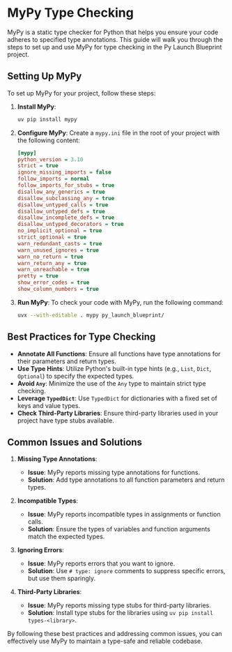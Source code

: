 # MyPy Type Checking

MyPy is a static type checker for Python that helps you ensure your code adheres to specified type annotations. This guide will walk you through the steps to set up and use MyPy for type checking in the Py Launch Blueprint project.

## Setting Up MyPy

To set up MyPy for your project, follow these steps:

1. **Install MyPy**:
   ```bash
   uv pip install mypy
   ```

2. **Configure MyPy**:
   Create a `mypy.ini` file in the root of your project with the following content:
   ```ini
   [mypy]
   python_version = 3.10
   strict = true
   ignore_missing_imports = false
   follow_imports = normal
   follow_imports_for_stubs = true
   disallow_any_generics = true
   disallow_subclassing_any = true
   disallow_untyped_calls = true
   disallow_untyped_defs = true
   disallow_incomplete_defs = true
   disallow_untyped_decorators = true
   no_implicit_optional = true
   strict_optional = true
   warn_redundant_casts = true
   warn_unused_ignores = true
   warn_no_return = true
   warn_return_any = true
   warn_unreachable = true
   pretty = true
   show_error_codes = true
   show_column_numbers = true
   ```

3. **Run MyPy**:
   To check your code with MyPy, run the following command:
   ```bash
   uvx --with-editable . mypy py_launch_blueprint/
   ```

## Best Practices for Type Checking

- **Annotate All Functions**: Ensure all functions have type annotations for their parameters and return types.
- **Use Type Hints**: Utilize Python's built-in type hints (e.g., `List`, `Dict`, `Optional`) to specify the expected types.
- **Avoid `Any`**: Minimize the use of the `Any` type to maintain strict type checking.
- **Leverage `TypedDict`**: Use `TypedDict` for dictionaries with a fixed set of keys and value types.
- **Check Third-Party Libraries**: Ensure third-party libraries used in your project have type stubs available.

## Common Issues and Solutions

1. **Missing Type Annotations**:
   - **Issue**: MyPy reports missing type annotations for functions.
   - **Solution**: Add type annotations to all function parameters and return types.

2. **Incompatible Types**:
   - **Issue**: MyPy reports incompatible types in assignments or function calls.
   - **Solution**: Ensure the types of variables and function arguments match the expected types.

3. **Ignoring Errors**:
   - **Issue**: MyPy reports errors that you want to ignore.
   - **Solution**: Use `# type: ignore` comments to suppress specific errors, but use them sparingly.

4. **Third-Party Libraries**:
   - **Issue**: MyPy reports missing type stubs for third-party libraries.
   - **Solution**: Install type stubs for the libraries using `uv pip install types-<library>`.

By following these best practices and addressing common issues, you can effectively use MyPy to maintain a type-safe and reliable codebase.
